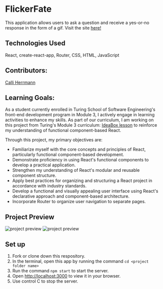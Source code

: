 # FlickerFate

This application allows users to ask a question and receive a yes-or-no response in the form of a gif.
Visit the site [here!](https://flickerfate.vercel.app/)

## Technologies Used

React, create-react-app, Router, CSS, HTML, JavaScript

## Contributors:

<a href="https://github.com/CaliHam">Calli Herrmann</a>

## Learning Goals:

As a student currently enrolled in Turing School of Software Engineering's front-end development program in Module 3, I actively engage in learning activities to enhance my skills. As part of our curriculum, I am working on this project from Turing's Module 3 curriculum: <a href="https://frontend.turing.edu/lessons/module-3/react-2-the-how.html">IdeaBox lesson</a> to reinforce my understanding of functional component-based React.

Through this project, my primary objectives are:

- Familiarize myself with the core concepts and principles of React, particularly functional component-based development.
- Demonstrate proficiency in using React's functional components to develop a practical application.
- Strengthen my understanding of React's modular and reusable component structure.
- Apply best practices for organizing and structuring a React project in accordance with industry standards.
- Develop a functional and visually appealing user interface using React's declarative approach and component-based architecture.
- Incorporate Router to organize user navigation to separate pages.

## Project Preview

![project preview]('src/assets/preview1.png')
![project preview]('src/assets/preview2.png')

## Set up

1. Fork or clone down this respository.
2. In the terminal, open this app by running the command `cd <project folder name>`
3. Run the command `npm start` to start the server.
4. Open [http://localhost:3000](http://localhost:3000) to view it in your browser.
5. Use control C to stop the server.
